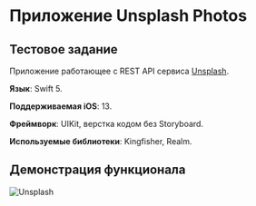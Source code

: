 #  Приложение Unsplash Photos
## Тестовое задание
Приложение работающее с REST API сервиса [Unsplash](https://unsplash.com).

**Язык**: Swift 5.

**Поддерживаемая iOS**: 13.

**Фреймворк**: UIKit, верстка кодом без Storyboard.

**Используемые библиотеки**: Kingfisher, Realm.

## Демонстрация функционала

![Unsplash](https://github.com/romanzhukovv/Movies/blob/main/GIFs/Movies.gif)
